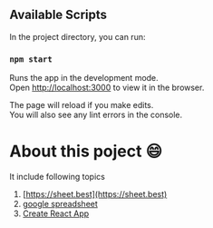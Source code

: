 <!-- This project was bootstrapped with [Create React App](https://github.com/facebook/create-react-app). -->

## Available Scripts

In the project directory, you can run:

### `npm start`

Runs the app in the development mode.<br>
Open [http://localhost:3000](http://localhost:3000) to view it in the browser.

The page will reload if you make edits.<br>
You will also see any lint errors in the console.

# About this poject :smile:
It include following topics
1. [https://sheet.best](https://sheet.best)
2. [google spreadsheet](https://www.google.com/sheets/about/)
3. [Create React App](https://github.com/facebook/create-react-app)

